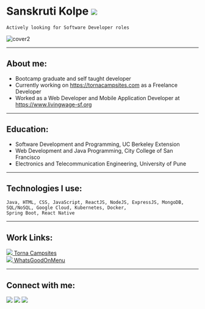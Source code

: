 # Sanskruti Kolpe  <img src="https://img.icons8.com/emoji/40/000000/woman-technologyst.png"/> 
```
Actively looking for Software Developer roles 
```

![cover2](https://user-images.githubusercontent.com/46795773/137226214-595c8712-a329-4c06-a11d-70bb92f26ef4.png)

----------------------------------------------------------------------------------------------------------------
## About me:

- Bootcamp graduate and self taught developer
- Currently working on https://tornacampsites.com as a Freelance Developer
- Worked as a Web Developer and Mobile Application Developer at https://www.livingwage-sf.org

----------------------------------------------------------------------------------------------------------------

## Education:
- Software Development and Programming, UC Berkeley Extension
- Web Development and Java Programming, City College of San Francisco
- Electronics and Telecommunication Engineering, University of Pune
----------------------------------------------------------------------------------------------------------------
## Technologies I use:

```
Java, HTML, CSS, JavaScript, ReactJS, NodeJS, ExpressJS, MongoDB, SQL/NoSQL, Google Cloud, Kubernetes, Docker,
Spring Boot, React Native
```
----------------------------------------------------------------------------------------------------------------

## Work Links:
<a href="https://tornacampsites.com"> <img src="https://img.icons8.com/emoji/50/000000/tent-emoji.png"/> Torna Campsites </a>
<br/>
<a href="https://whatsgoodonmenu.com"> <img src="https://img.icons8.com/emoji/40/000000/fork-and-knife-with-plate-emoji.png"/>  WhatsGoodOnMenu </a>

----------------------------------------------------------------------------------------------------------------

## Connect with me:
<a href="https://twitter.com/CultureCoder"><img src="https://img.icons8.com/color/50/000000/twitter--v1.png"/></a>
<a href="https://www.linkedin.com/in/sanskruti-kolpe"><img src="https://img.icons8.com/color/50/000000/linkedin.png"/></a>
<a href="mailto:sanskruti2489@gmail.com"><img src="https://img.icons8.com/fluency/50/000000/mail.png"/></a>
